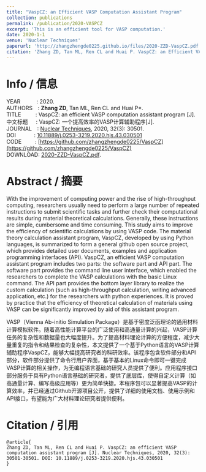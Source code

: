 ```yaml
---
title: "VaspCZ: an Efficient VASP Computation Assistant Program"
collection: publications
permalink: /publication/2020-VASPCZ
excerpt: 'This is an efficient tool for VASP computation.'
date: 2020-1-1
venue: 'Nuclear Techniques'
paperurl: 'http://zhangzhengde0225.github.io/files/2020-ZZD-VaspCZ.pdf'
citation: 'Zhang ZD, Tan ML, Ren CL and Huai P. VaspCZ: an Efficient VASP Computation Assistant Program [J]. <i>Nuclear Techniques</i>, 2020, 32(3): 30501-30501.'
---
```


# Info / 信息
YEAR&ensp;&ensp;&ensp;&ensp;&ensp;&ensp;:
2020.
<br>AUTHORS&ensp;&ensp;: 
**Zhang ZD**, Tan ML, Ren CL and Huai P\*.
<br>TITLE&ensp;&ensp;&ensp;&ensp;&ensp;&thinsp;: 
VaspCZ: an efficient VASP computation assistant program [J].
<br>中文标题&ensp;&ensp;&ensp;: 
VaspCZ: 一个提高效率的VASP计算辅助程序[J].
<br>JOURNAL&ensp;&ensp;: 
[Nuclear Techniques](https://navi.cnki.net/knavi/journals/HJSU/detail), 2020, 32(3): 30501.
<br>DOI&ensp;&ensp;&ensp;&ensp;&ensp;&ensp;&thinsp;&thinsp;: 
[10.11889/j.0253-3219.2020.hjs.43.030501](https://doi.org/10.11889/j.0253-3219.2020.hjs.43.030501) 
<br>CODE&ensp;&ensp;&ensp;&ensp;&ensp;: 
[https://github.com/zhangzhengde0225/VaspCZ](https://github.com/zhangzhengde0225/VaspCZ)
<br>DOWNLOAD: 
[2020-ZZD-VaspCZ.pdf](http://zhangzhengde0225.github.io/files/2020-ZZD-VaspCZ.pdf).

# Abstract / 摘要
With the improvement of computing power and the rise of high-throughput computing, researchers usually need to perform a large number of repeated instructions to submit scientific tasks and further check their computational results during material theoretical calculations. Generally, these instructions are simple, cumbersome and time consuming.
This study aims to improve the efficiency of scientific calculations by using VASP code.
The material theory calculation assistant program, VaspCZ, developed by using Python languages, is summarized to form a general github open source project, which provides detailed user documents, examples and application programming interfaces (API).
VaspCZ, an efficient VASP computation assistant program includes two parts: the software part and API part. The software part provides the command line user interface, which enabled the researchers to complete the VASP calculations with the basic Linux command. The API part provides the bottom layer library to realize the custom calculation (such as high-throughput calculation, writing advanced application, etc.) for the researchers with python experiences.
It is proved by practice that the efficiency of theoretical calculation of materials using VASP can be significantly improved by aid of this assistant program.

VASP（Vienna Ab-initio Simulation Package）是基于密度泛函理论的通用材料计算模拟软件。随着高性能计算平台的广泛使用和高通量计算的兴起，VASP计算任务的复杂性和数据量也大幅度提升。为了提高材料理论计算的方便程度，减少大量重复的指令和结果检查的复杂性，本文提供了一个基于Python语言的VASP计算辅助程序VaspCZ，能够大幅提高研究者的科研效率。该程序包含软件部分和API部分，软件部分提供了命令行用户界面，基于基本的Linux命令即可一键完成VASP计算的相关操作，为无编程语言基础的研究人员提供了便利。应用程序接口部分服务于具有Python语言基础的研究者，提供了底层库，使得自定义计算（如高通量计算、编写高级应用等）更为简单快捷。本程序包可以显著提高VASP的计算效率，并已经通过Github开源项目公开，提供了详细的使用文档、使用示例和API接口，有望能为广大材料理论研究者提供便利。

# Citation / 引用
```
@article{
Zhang ZD, Tan ML, Ren CL and Huai P. VaspCZ: an efficient VASP computation assistant program [J]. Nuclear Techniques, 2020, 32(3): 30501-30501. DOI: 10.11889/j.0253-3219.2020.hjs.43.030501
}
```

